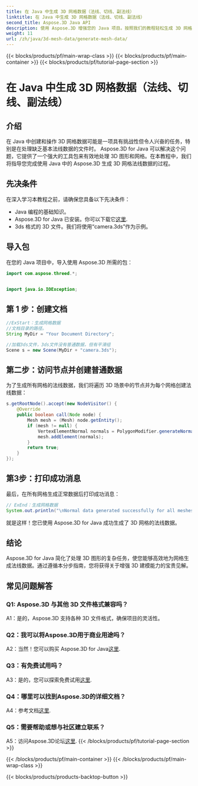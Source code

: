 ```yaml
---
title: 在 Java 中生成 3D 网格数据（法线、切线、副法线）
linktitle: 在 Java 中生成 3D 网格数据（法线、切线、副法线）
second_title: Aspose.3D Java API
description: 使用 Aspose.3D 增强您的 Java 项目。按照我们的教程轻松生成 3D 网格的法线数据。轻松深入研究 3D 图形。
weight: 11
url: /zh/java/3d-mesh-data/generate-mesh-data/
---
```


{{< blocks/products/pf/main-wrap-class >}}
{{< blocks/products/pf/main-container >}}
{{< blocks/products/pf/tutorial-page-section >}}

# 在 Java 中生成 3D 网格数据（法线、切线、副法线）

## 介绍

在 Java 中创建和操作 3D 网格数据可能是一项具有挑战性但令人兴奋的任务，特别是在处理缺乏基本法线数据的文件时。 Aspose.3D for Java 可以解决这个问题，它提供了一个强大的工具包来有效地处理 3D 图形和网格。在本教程中，我们将指导您完成使用 Java 中的 Aspose.3D 生成 3D 网格法线数据的过程。

## 先决条件

在深入学习本教程之前，请确保您具备以下先决条件：

- Java 编程的基础知识。
- Aspose.3D for Java 已安装。你可以下载它[这里](https://releases.aspose.com/3d/java/).
- 3ds 格式的 3D 文件。我们将使用“camera.3ds”作为示例。

## 导入包

在您的 Java 项目中，导入使用 Aspose.3D 所需的包：

```java
import com.aspose.threed.*;


import java.io.IOException;
```

## 第 1 步：创建文档

```java
//ExStart：生成网格数据
//文档目录的路径。
String MyDir = "Your Document Directory";

//加载3ds文件，3ds文件没有普通数据，但有平滑组
Scene s = new Scene(MyDir + "camera.3ds");
```

## 第二步：访问节点并创建普通数据

为了生成所有网格的法线数据，我们将遍历 3D 场景中的节点并为每个网格创建法线数据：

```java
s.getRootNode().accept(new NodeVisitor() {
    @Override
    public boolean call(Node node) {
        Mesh mesh = (Mesh) node.getEntity();
        if (mesh != null) {
            VertexElementNormal normals = PolygonModifier.generateNormal(mesh);
            mesh.addElement(normals);
        }
        return true;
    }
});
```

## 第3步：打印成功消息

最后，在所有网格生成正常数据后打印成功消息：

```java
// ExEnd：生成网格数据
System.out.println("\nNormal data generated successfully for all meshes.");
```

就是这样！您已使用 Aspose.3D for Java 成功生成了 3D 网格的法线数据。

## 结论

Aspose.3D for Java 简化了处理 3D 图形的复杂任务，使您能够高效地为网格生成法线数据。通过遵循本分步指南，您将获得关于增强 3D 建模能力的宝贵见解。

## 常见问题解答

### Q1: Aspose.3D 与其他 3D 文件格式兼容吗？

A1：是的，Aspose.3D 支持各种 3D 文件格式，确保项目的灵活性。

### Q2：我可以将Aspose.3D用于商业用途吗？

 A2：当然！您可以购买 Aspose.3D for Java[这里](https://purchase.aspose.com/buy).

### Q3：有免费试用吗？

 A3：是的，您可以探索免费试用[这里](https://releases.aspose.com/).

### Q4：哪里可以找到Aspose.3D的详细文档？

 A4：参考文档[这里](https://reference.aspose.com/3d/java/).

### Q5：需要帮助或想与社区建立联系？

 A5：访问Aspose.3D论坛[这里](https://forum.aspose.com/c/3d/18).
{{< /blocks/products/pf/tutorial-page-section >}}

{{< /blocks/products/pf/main-container >}}
{{< /blocks/products/pf/main-wrap-class >}}

{{< blocks/products/products-backtop-button >}}
